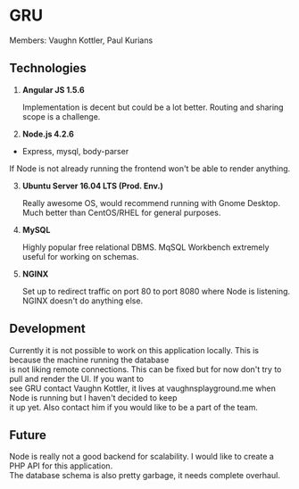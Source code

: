 # GRU

Members: Vaughn Kottler, Paul Kurians

## Technologies

1. **Angular JS 1.5.6**

   Implementation is decent but could be a lot better. Routing and sharing scope is a challenge.

2. **Node.js 4.2.6**
  * Express, mysql, body-parser

   If Node is not already running the frontend won't be able to render anything.

3. **Ubuntu Server 16.04 LTS (Prod. Env.)**

   Really awesome OS, would recommend running with Gnome Desktop. Much better than CentOS/RHEL for general purposes.

4. **MySQL**

   Highly popular free relational DBMS. MqSQL Workbench extremely useful for working on schemas.

5. **NGINX**

   Set up to redirect traffic on port 80 to port 8080 where Node is listening. NGINX doesn't do anything else.

## Development

Currently it is not possible to work on this application locally. This is because the machine running the database  
is not liking remote connections. This can be fixed but for now don't try to pull and render the UI. If you want to   
see GRU contact Vaughn Kottler, it lives at vaughnsplayground.me when Node is running but I haven't decided to keep   
it up yet. Also contact him if you would like to be a part of the team.

## Future

Node is really not a good backend for scalability. I would like to create a PHP API for this application.  
The database schema is also pretty garbage, it needs complete overhaul.
